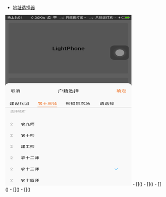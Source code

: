
- [地址选择器](app/src/main/java/com.work.addresspicker)
<img src="art/地址选择器-Phone.png" width="400" height="540"/>
- []()
- []()
- []()
- []()
- []()
